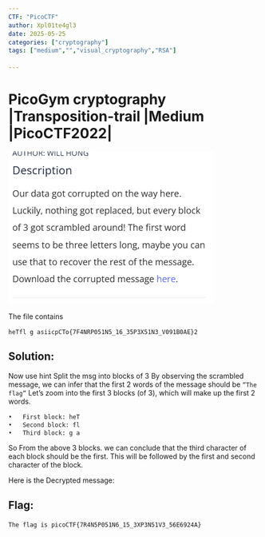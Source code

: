 ```yaml
---
CTF: "PicoCTF"
author: Xpl01te4gl3
date: 2025-05-25
categories: ["cryptography"]
tags: ["medium","","visual_cryptography","RSA"]

---
```

# PicoGym cryptography |Transposition-trail |Medium |PicoCTF2022|


![HashCrack Screenshot](/assets/lib/pic3.png)

The file contains 
```
heTfl g asiicpCTo{7F4NRP051N5_16_35P3X51N3_V091B0AE}2
```
## Solution:

Now use hint 
Split the msg into blocks of 3 
By observing the scrambled message, we can infer that the first 2 words of the message should be  ``` “The flag” ```
Let’s zoom into the first 3 blocks (of 3), which will make up the first 2 words.
```
•	First block: heT
•	Second block: fl
•	Third block: g a
```
So From the above 3 blocks. 
we can conclude that the third character of each block should be the first. This will be followed by the first and second character of the block.

Here is the Decrypted message: 
## Flag:
```
The flag is picoCTF{7R4N5P051N6_15_3XP3N51V3_56E6924A}
```